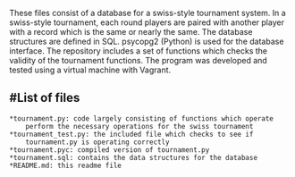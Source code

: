 These files consist of a database for a swiss-style tournament system.
In a swiss-style tournament, each round players are paired with another
player with a record which is the same or nearly the same. The database
structures are defined in SQL. psycopg2 (Python) is used for the database
interface. The repository includes a set of functions which checks the
validity of the tournament functions. The program was developed and tested
using a virtual machine with Vagrant.

#List of files
--------------

	*tournament.py: code largely consisting of functions which operate
		perform the necessary operations for the swiss tournament
	*tournament_test.py: the included file which checks to see if
		tournament.py is operating correctly
	*tournament.pyc: compiled version of tournament.py
	*tournament.sql: contains the data structures for the database
	*README.md: this readme file